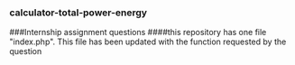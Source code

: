 ### calculator-total-power-energy
###Internship assignment questions
####this repository has one file "index.php". This file has been updated with the function requested by the question
